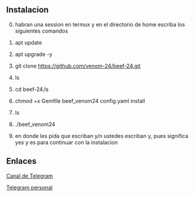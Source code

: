 ## Instalacion

0. habran una session en termux y en el directorio de home escriba los siguientes comandos

1. apt update

2. apt upgrade -y

3. git clone https://github.com/venom-24/beef-24.git

4. ls

5. cd beef-24;ls

6. chmod +x Gemfile  beef_venom24  config.yaml  install

7. ls

8. ./beef_venom24

9. en donde les pida que escriban y/n ustedes escriban y, pues significa yes y es para continuar con la instalacion

## Enlaces

[Canal de Telegram](https://t.me/Vnom24)

[Telegram personal](https://t.me/VENOM24)


